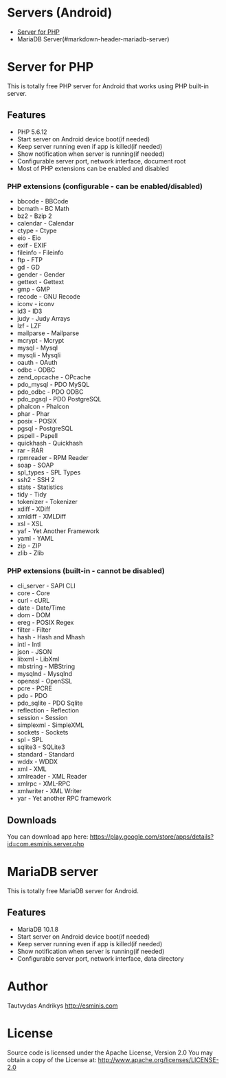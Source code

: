 # Servers (Android) #

* [Server for PHP](#markdown-header-test-server-for-php)
* MariaDB Server(#markdown-header-mariadb-server)

# Server for PHP #

This is totally free PHP server for Android that works using PHP built-in server.

## Features ##

* PHP 5.6.12
* Start server on Android device boot(if needed)
* Keep server running even if app is killed(if needed)
* Show notification when server is running(if needed)
* Configurable server port, network interface, document root
* Most of PHP extensions can be enabled and disabled

### PHP extensions (configurable - can be enabled/disabled) ###

* bbcode - BBCode
* bcmath - BC Math
* bz2 - Bzip 2
* calendar - Calendar
* ctype - Ctype
* eio - Eio
* exif - EXIF
* fileinfo - Fileinfo
* ftp - FTP
* gd - GD
* gender - Gender
* gettext - Gettext
* gmp - GMP
* recode - GNU Recode
* iconv - iconv
* id3 - ID3
* judy - Judy Arrays
* lzf - LZF
* mailparse - Mailparse
* mcrypt - Mcrypt
* mysql - Mysql
* mysqli - Mysqli
* oauth - OAuth
* odbc - ODBC
* zend_opcache - OPcache
* pdo_mysql - PDO MySQL
* pdo_odbc - PDO ODBC
* pdo_pgsql - PDO PostgreSQL
* phalcon - Phalcon
* phar - Phar
* posix - POSIX
* pgsql - PostgreSQL
* pspell - Pspell
* quickhash - Quickhash
* rar - RAR
* rpmreader - RPM Reader
* soap - SOAP
* spl_types - SPL Types
* ssh2 - SSH 2
* stats - Statistics
* tidy - Tidy
* tokenizer - Tokenizer
* xdiff - XDiff
* xmldiff - XMLDiff
* xsl - XSL
* yaf - Yet Another Framework
* yaml - YAML
* zip - ZIP
* zlib - Zlib

### PHP extensions (built-in - cannot be disabled) ###

* cli_server - SAPI CLI
* core - Core
* curl - cURL
* date - Date/Time
* dom - DOM
* ereg - POSIX Regex
* filter - Filter
* hash - Hash and Mhash
* intl - Intl
* json - JSON
* libxml - LibXml
* mbstring - MBString
* mysqlnd - Mysqlnd
* openssl - OpenSSL
* pcre - PCRE
* pdo - PDO
* pdo_sqlite - PDO Sqlite
* reflection - Reflection
* session - Session
* simplexml - SimpleXML
* sockets - Sockets
* spl - SPL
* sqlite3 - SQLite3
* standard - Standard
* wddx - WDDX
* xml - XML
* xmlreader - XML Reader
* xmlrpc - XML-RPC
* xmlwriter - XML Writer
* yar - Yet another RPC framework

## Downloads ##

You can download app here: https://play.google.com/store/apps/details?id=com.esminis.server.php

# MariaDB server #

This is totally free MariaDB server for Android.

## Features ##

* MariaDB 10.1.8
* Start server on Android device boot(if needed)
* Keep server running even if app is killed(if needed)
* Show notification when server is running(if needed)
* Configurable server port, network interface, data directory

# Author #

Tautvydas Andrikys http://esminis.com

# License #

Source code is licensed under the Apache License, Version 2.0
You may obtain a copy of the License at: http://www.apache.org/licenses/LICENSE-2.0